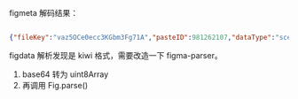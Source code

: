 
figmeta 解码结果：

```json

{"fileKey":"vaz5OCe0ecc3KGbm3Fg71A","pasteID":981262107,"dataType":"scene"}


```

figdata 解析发现是 kiwi 格式，需要改造一下 figma-parser。

1. base64 转为 uint8Array
2. 再调用 Fig.parse()